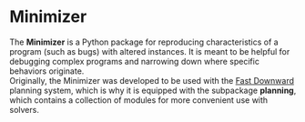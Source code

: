 # Minimizer
The **Minimizer** is a Python package for reproducing characteristics of a program (such as bugs) with altered instances. It is meant to be helpful for debugging complex programs and narrowing down where specific behaviors originate.  
Originally, the Minimizer was developed to be used with the [Fast Downward](http://www.fast-downward.org) planning system, which is why it is equipped with the subpackage **planning**, which contains a collection of modules for more convenient use with solvers.
